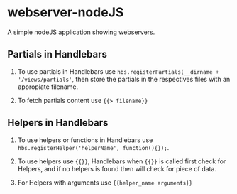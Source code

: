 # webserver-nodeJS

A simple nodeJS application showing webservers.

## Partials in Handlebars

1. To use partials in Handlebars use `hbs.registerPartials(__dirname + '/views/partials'`, then store the partials in the respectives files with an appropiate filename.

2. To fetch partials content use `{{> filename}}`


## Helpers in Handlebars

1. To use helpers or functions in Handlebars use `hbs.registerHelper('helperName', function(){});`.

2. To use helpers use `{{}}`, Handlebars when `{{}}` is called first check for Helpers, and if no helpers is found then will check for piece of data.

3. For Helpers with arguments use `{{helper_name arguments}}`


